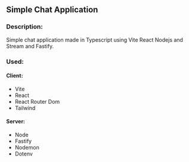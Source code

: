 ## Simple Chat Application

### Description:

Simple chat application made in Typescript using Vite React Nodejs and Stream and Fastify.

### Used:

#### Client:

- Vite
- React
- React Router Dom
- Tailwind

#### Server:

- Node
- Fastify
- Nodemon
- Dotenv

